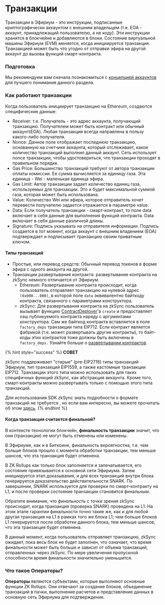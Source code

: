 # Транзакции

Транзакции в Эфириум - это инструкции, подписанные криптографически аккаунтом с внешним владельцем (т.е. EOA - аккаунт, принадлежащий пользователю, а не коду). Эти инструкции хранятся в блокчейне и добавляются в блоки. Состояние виртуальной машины Эфириум (EVM) меняется, когда инициируется транзакция. Транзакцией может быть что угодно от отправки эфира на другой аккаунт до вызова функций смарт-контракта.

### Подготовка <a href="#prerequisite" id="prerequisite"></a>

Мы рекомендуем вам сначала познакомиться с [концепцией аккаунтов](https://ethereum.org/en/developers/docs/accounts/) для лучшего понимания данного раздела.

### Как работают транзакции <a href="#how-transactions-work" id="how-transactions-work"></a>

Когда пользователь инициирует транзакцию на Ethereum, создаются специфические данные:

* Receiver: т.е. Получатель - это адрес аккаунта, получающий транзакцию. Получателем может быть контракт или обычный аккаунт(ЕОА). Любая транзакция всегда направлена в пользу какого-либо получателя.
* Nonce: Данное поле отображает последнюю транзакцию,  основанную на счетчике аккаунта, который отслеживает, какое количество транзакций выполнил данный аккаунт. Сеть использует nonce транзакции, чтобы удостовериться, что транзакции проходят в правильном порядке.
* Gas Price: Большинство транзакций требуют от автора транзакции оплаты комиссии. Ее сумма вычисляется за единицу газа. Эта единица - Wei - маленькая  единица эфира.
* Gas Limit: Автор транзакции задает количество единиц газа, используемых для транзакции. Это и будет максимальной суммой газа, которая может быть использована.
* Value: Количество Wei или эфира, которое отправитель хочет перевести получателю задается отражается в параметре value.
* Data: Если получатель транзакции - смарт-контракт, то поле data включает в себя данные для выполнения функций контракта. Data включает в себя данные различной длины.
* Signature: Подпись указывать на отправителя информации. Подпись создается в тот момент, когда аккаунт с внешним владением (ЕОА) подтверждает и подписывает транзакцию своим приватным ключом.

#### Типы транзакций <a href="#transaction-types" id="transaction-types"></a>

* Простые, или перевод средств: Обычный перевод токенов в форме эфира с одного аккаунта на другой.
* Транзакции развертывания контракта: развертывание контракта на zkSync немного отличается от Эфириум.
  * Ethereum: Развертывание контракта происходит, когда пользователь отправляет транзакцию на нулевой адрес `(0x000...000)`, в которой поле `data` эквивалентно байткоду контракта, связанного с параметрами конструктора.
  * zkSync: Для развертывания контракта на zkSync пользователь вызывает функцию [ContractDeployer](https://v2-docs.zksync.io/dev/developer-guides/contracts/system-contracts.html#contractdeployer)'a `create` и предоставляет хэш публикуемого контракта наряду с аргументами конструктора. Сам же байткод контракта вставляется в поле `factory_deps` транзакции типа EIP712. Если контракт является фабрикой (т.е. может развертывать другие контракты), то байт-коды этих контрактов тоже должны быть включены в `factory_deps.` Узнайте больше о [развертывании контракт](https://v2-docs.zksync.io/dev/developer-guides/contracts/contracts.html)[ов](https://v2-docs.zksync.io/dev/developer-guides/contracts/contracts.html).

{% hint style="success" %}
**СОВЕТ**

zkSync поддерживает "старые" (pre-EIP2718) типы транзакций Эфириум, тип транзакций EIP1559, а также кастомные транзакции EIP712. Транзакции этого типа можно использовать для таких специфичных функций zkSync, как абстракция аккаунта. Кроме того, смарт-контракты можно развертывать только с помощью этого типа транзакций.&#x20;

Для использования SDK zkSync знать подробности о формате транзакций не требуется , но если вам интересно, вы можете прочитать об этом [здесь](https://v2-docs.zksync.io/api/api.html#eip712).
{% endhint %}

#### Когда транзакция считается финальной? <a href="#when-is-a-transaction-considered-final" id="when-is-a-transaction-considered-final"></a>

В контексте технологии блокчейн, **финальность транзакции** значит, что они (транзакции) не могут быть отменены или изменены.

В Эфириуме, как и в Биткоине, финальность вероятностна, т.е. чем больше блоков прошло с момента обработки транзакции, тем меньше шансов, что эта транзакция будет отменена.

В ZK Rollups как только блок  заполняется и запечатывается, его состояние привязывается к основной сети Эфириума. Затем инициируется этап доказывания, и для всех транзакций внутри блока генерируется доказательство действительности SNARK. По завершении, SNARK используется для проверки по смарт-контракту на L1, и после проверки состояние транзакции становится финальным.

Обратите внимание, что _финальность_ с точки зрения zkSync происходит, когда транзакция (проверка SNARK) проведена на L1. На этом этапе гарантии финальности точно такие же, как и для любой другая транзакция на L1 в рамках того же блока L1; чем больше блоков L1 генерируется после обработки данного блока, тем меньше шансов, что эта транзакция будет отменена.

В данный момент, когда пользователь отправляет транзакцию, zkSync ожидает, пока весь блок не будет заполнен, что означает, что время финальности может быть больше и зависит от объема транзакций, отправленных через zkSync. По мере увеличения пропускной способности время финальности значительно уменьшится.

### Что такое Операторы? <a href="#what-are-operators" id="what-are-operators"></a>

**Операторы** являются субъектами, которые выполняют основные функции ZK Rollups. Они отвечают за создание блоков, объединение транзакций в пачки, выполнение расчетов и представление данных в основную сеть Эфириума для подтверждения.
